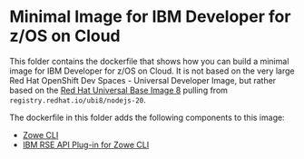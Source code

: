# Minimal Image for IBM Developer for z/OS on Cloud

This folder contains the dockerfile that shows how you can build a minimal image for IBM Developer for z/OS on Cloud. It is not based on the very large Red Hat OpenShift Dev Spaces - Universal Developer Image, but rather based on the [Red Hat Universal Base Image 8](https://catalog.redhat.com/software/containers/ubi8/5c647760bed8bd28d0e38f9f) pulling from `registry.redhat.io/ubi8/nodejs-20`.

The dockerfile in this folder adds the following components to this image:

- [Zowe CLI](https://www.npmjs.com/package/@zowe/cli)
- [IBM RSE API Plug-in for Zowe CLI](https://www.npmjs.com/package/@ibm/rse-api-for-zowe-cli)
